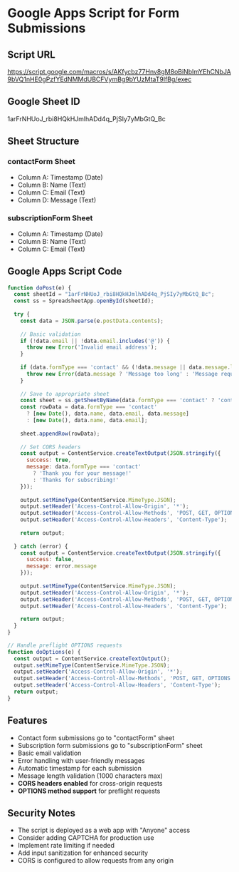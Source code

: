 # Google Apps Script for Form Submissions

## Script URL
https://script.google.com/macros/s/AKfycbz77Hnv8gM8oBiNblmYEhCNbJA9bVQ1nHE0gPzfYEdNMMdUBCFVymBg9bYUzMtaT9lfBg/exec

## Google Sheet ID
1arFrNHUoJ_rbi8HQkHJmlhADd4q_PjSIy7yMbGtQ_Bc

## Sheet Structure

### contactForm Sheet
- Column A: Timestamp (Date)
- Column B: Name (Text)
- Column C: Email (Text)
- Column D: Message (Text)

### subscriptionForm Sheet
- Column A: Timestamp (Date)
- Column B: Name (Text)
- Column C: Email (Text)

## Google Apps Script Code

```javascript
function doPost(e) {
  const sheetId = "1arFrNHUoJ_rbi8HQkHJmlhADd4q_PjSIy7yMbGtQ_Bc";
  const ss = SpreadsheetApp.openById(sheetId);
  
  try {
    const data = JSON.parse(e.postData.contents);
    
    // Basic validation
    if (!data.email || !data.email.includes('@')) {
      throw new Error('Invalid email address');
    }
    
    if (data.formType === 'contact' && (!data.message || data.message.length > 1000)) {
      throw new Error(data.message ? 'Message too long' : 'Message required');
    }
    
    // Save to appropriate sheet
    const sheet = ss.getSheetByName(data.formType === 'contact' ? 'contactForm' : 'subscriptionForm');
    const rowData = data.formType === 'contact' 
      ? [new Date(), data.name, data.email, data.message]
      : [new Date(), data.name, data.email];
    
    sheet.appendRow(rowData);
    
    // Set CORS headers
    const output = ContentService.createTextOutput(JSON.stringify({
      success: true,
      message: data.formType === 'contact' 
        ? 'Thank you for your message!' 
        : 'Thanks for subscribing!'
    }));
    
    output.setMimeType(ContentService.MimeType.JSON);
    output.setHeader('Access-Control-Allow-Origin', '*');
    output.setHeader('Access-Control-Allow-Methods', 'POST, GET, OPTIONS');
    output.setHeader('Access-Control-Allow-Headers', 'Content-Type');
    
    return output;
    
  } catch (error) {
    const output = ContentService.createTextOutput(JSON.stringify({
      success: false,
      message: error.message
    }));
    
    output.setMimeType(ContentService.MimeType.JSON);
    output.setHeader('Access-Control-Allow-Origin', '*');
    output.setHeader('Access-Control-Allow-Methods', 'POST, GET, OPTIONS');
    output.setHeader('Access-Control-Allow-Headers', 'Content-Type');
    
    return output;
  }
}

// Handle preflight OPTIONS requests
function doOptions(e) {
  const output = ContentService.createTextOutput();
  output.setMimeType(ContentService.MimeType.JSON);
  output.setHeader('Access-Control-Allow-Origin', '*');
  output.setHeader('Access-Control-Allow-Methods', 'POST, GET, OPTIONS');
  output.setHeader('Access-Control-Allow-Headers', 'Content-Type');
  return output;
}
```

## Features
- Contact form submissions go to "contactForm" sheet
- Subscription form submissions go to "subscriptionForm" sheet
- Basic email validation
- Error handling with user-friendly messages
- Automatic timestamp for each submission
- Message length validation (1000 characters max)
- **CORS headers enabled** for cross-origin requests
- **OPTIONS method support** for preflight requests

## Security Notes
- The script is deployed as a web app with "Anyone" access
- Consider adding CAPTCHA for production use
- Implement rate limiting if needed
- Add input sanitization for enhanced security
- CORS is configured to allow requests from any origin
